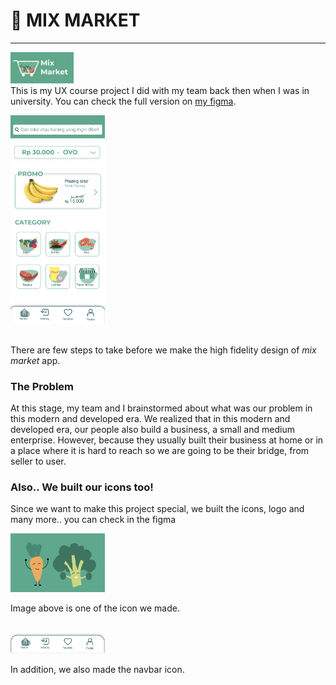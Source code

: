 
# 🛒 MIX MARKET

---
<img src="mix%20market%20logo.png"  width="20%" height="10%"><br>
This is my UX course project I did with my team back then when I was in university.
You can check the full version on [my figma](https://www.figma.com/file/2r0d5ahfAzmbIaLP5F70Pt/Project-UX?type=design&node-id=0%3A1&mode=design&t=LmaEM1rftGUAPfYc-1).

<a href="https://www.figma.com/file/2r0d5ahfAzmbIaLP5F70Pt/Project-UX?type=design&node-id=0%3A1&mode=design&t=LmaEM1rftGUAPfYc-1"><img src="home.png"  width="30%" height="40%"></a>

<br>
There are few steps to take before we make the high fidelity design of <em>mix market</em> app.


### The Problem
At this stage, my team and I brainstormed about what was our problem in this modern and developed era. We realized that in this modern and developed era, our people also build a business, a small and medium enterprise. However, because they usually built their business at home or in a place where it is hard to reach so we are going to be their bridge, from seller to user.

### Also.. We built our icons too!
Since we want to make this project special, we built the icons, logo and many more.. you can check in the figma 

<img src="mix%20market%20draw.png"  width="30%" height="20%">

Image above is one of the icon we made.
<br><br>

<img src="mix%20market%20navbar.png"  width="30%" height="20%">

In addition, we also made the navbar icon.
